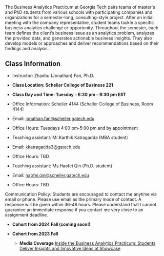 The Business Analytics Practicum at Georgia Tech pairs teams of master's and PhD students from various schools with participating companies and organizations for a semester-long, consulting-style project. After an initial meeting with the company representative, student teams tackle a specific business analytics challenge or opportunity. Throughout the semester, each team defines the client’s business issue as an analytics problem, analyzes the provided data, and generates actionable business insights. They also develop models or approaches and deliver recommendations based on their findings and analysis.


## Class Information
* Instructor: Zhaohu (Jonathan) Fan, Ph.D.
* **Class Location: Scheller College of Business 221**
* **Class Day and Time: Tuesday**
   **- 6:30 pm – 9:30 pm EST**
* Office Information: Scheller 4144 (Scheller College of Business, Room 4144) 
* Email: jonathan.fan@scheller.gatech.edu
* Office Hours: Tuesdays 4:00 pm-5:00 pm and by appointment



* Teaching assistant: Mr.Karthik Katragadda (MBA student)
* Email: kkatragadda3@gatech.edu
* Office Hours: TBD

* Teaching assistant: Ms.Haofei Qin (Ph.D. student)
* Email: haofei.qin@scheller.gatech.edu
* Office Hours: TBD




Communication Policy: Students are encouraged to contact me anytime via email or phone. Please use email as the primary mode of contact.  A response will be given within 36-48 hours.  Please understand that I cannot guarantee an immediate response if you contact me very close to an assignment deadline. 

*  **Cohort from 2024 Fall (coming soon!)** 
      
*  **Cohort from 2023 Fall** 
    * **Media Coverage**  [Inside the Business Analytics Practicum: Students Deliver Insights and Innovative Ideas at Showcase](https://www.scheller.gatech.edu/news/business-analytics-center/news-article-bac1.html)
